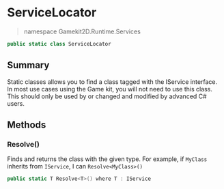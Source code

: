 # ServiceLocator
> namespace Gamekit2D.Runtime.Services
```csharp
public static class ServiceLocator
```

## Summary
Static classes allows you to find a class tagged with the IService interface. In most use cases using the Game kit, you will not need to use this class. This should only be used by or changed and
modified by advanced C# users.

## Methods
### Resolve<T>()
Finds and returns the class with the given type. For example, if `MyClass` inherits from `IService`, I can `Resolve<MyClass>()`
```csharp
public static T Resolve<T>() where T : IService
```